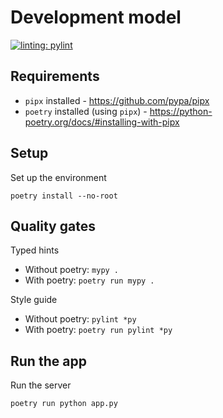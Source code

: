 
# Development model
[![linting: pylint](https://img.shields.io/badge/linting-pylint-yellowgreen)](https://github.com/pylint-dev/pylint)

## Requirements

- `pipx` installed - https://github.com/pypa/pipx
- `poetry` installed (using `pipx`) - https://python-poetry.org/docs/#installing-with-pipx

## Setup

Set up the environment

`poetry install --no-root`

## Quality gates

Typed hints

- Without poetry: `mypy .`
- With poetry: `poetry run mypy .`

Style guide

- Without poetry: `pylint *py`
- With poetry: `poetry run pylint *py`

## Run the app

Run the server

`poetry run python app.py`